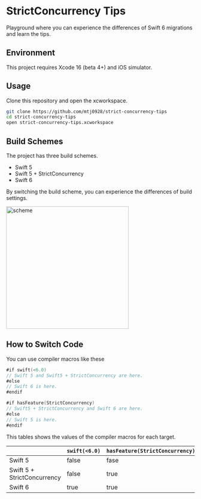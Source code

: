 # StrictConcurrency Tips
Playground where you can experience the differences of Swift 6 migrations and learn the tips.

## Environment
This project requires Xcode 16 (beta 4+) and iOS simulator.

## Usage
Clone this repository and open the xcworkspace.
```sh
git clone https://github.com/mtj0928/strict-concurrency-tips
cd strict-concurrency-tips
open strict-concurrency-tips.xcworkspace
```

## Build Schemes
The project has three build schemes.
- Swift 5
- Swift 5 + StrictConcurrency
- Swift 6

By switching the build scheme, you can experience the differences of build settings.

<img width="327" alt="scheme" src="https://github.com/user-attachments/assets/6c2d0af6-1ed4-45be-99b1-2383dc8052d4">


## How to Switch Code
You can use compiler macros like these
```swift
#if swift(<6.0)
// Swift 5 and Swift5 + StrictConcurrency are here.
#else
// Swift 6 is here.
#endif
```

```swift
#if hasFeature(StrictConcurrency)
// Swift5 + StrictConcurrency and Swift 6 are here.
#else
// Swift 5 is here.
#endif
```

This tables shows the values of the compiler macros for each target.

|| `swift(<6.0)` | `hasFeature(StrictConcurrency)` |
| ---- | --- | --- |
| Swift 5 | false | fase |
| Swift 5 + StrictConcurrency | false | true |
| Swift 6 | true | true |
